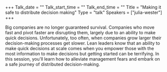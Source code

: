 +++
Talk_date = ""
Talk_start_time = ""
Talk_end_time = ""
Title = "Making it safe to distribute decision making"
Type = "talk"
Speakers = ["julia-wester"]
+++

Big companies are no longer guaranteed survival. Companies who move fast and pivot faster are disrupting them, largely due to an ability to make quick decisions. Unfortunately, too often, when companies grow larger their decision-making processes get slower. Lean leaders know that an ability to make quick decisions at scale comes when you empower those with the most information to make decisions but getting started can be terrifying. In this session, you'll learn how to alleviate management fears and embark on a safe journey of distributed decision-making.
